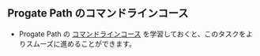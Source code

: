 ## Progate Path のコマンドラインコース

- Progate Path の [コマンドラインコース](/courses/J__AVw33aXiW8EpJyVkjd) を学習しておくと、このタスクをよりスムーズに進めることができます。
